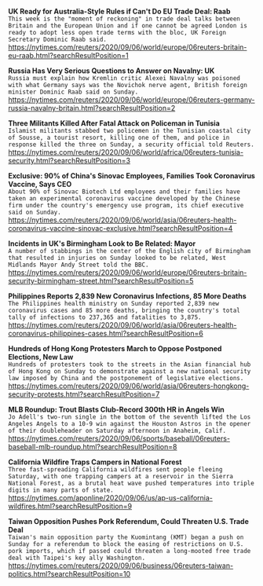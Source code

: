 **UK Ready for Australia-Style Rules if Can't Do EU Trade Deal: Raab**\
`This week is the "moment of reckoning" in trade deal talks between Britain and the European Union and if one cannot be agreed London is ready to adopt less open trade terms with the bloc, UK Foreign Secretary Dominic Raab said.`\
https://nytimes.com/reuters/2020/09/06/world/europe/06reuters-britain-eu-raab.html?searchResultPosition=1

**Russia Has Very Serious Questions to Answer on Navalny: UK**\
`Russia must explain how Kremlin critic Alexei Navalny was poisoned with what Germany says was the Novichok nerve agent, British foreign minister Dominic Raab said on Sunday.`\
https://nytimes.com/reuters/2020/09/06/world/europe/06reuters-germany-russia-navalny-britain.html?searchResultPosition=2

**Three Militants Killed After Fatal Attack on Policeman in Tunisia**\
`Islamist militants stabbed two policemen in the Tunisian coastal city of Sousse, a tourist resort, killing one of them, and police in response killed the three on Sunday, a security official told Reuters.`\
https://nytimes.com/reuters/2020/09/06/world/africa/06reuters-tunisia-security.html?searchResultPosition=3

**Exclusive: 90% of China's Sinovac Employees, Families Took Coronavirus Vaccine, Says CEO**\
`About 90% of Sinovac Biotech Ltd employees and their families have taken an experimental coronavirus vaccine developed by the Chinese firm under the country's emergency use program, its chief executive said on Sunday.`\
https://nytimes.com/reuters/2020/09/06/world/asia/06reuters-health-coronavirus-vaccine-sinovac-exclusive.html?searchResultPosition=4

**Incidents in UK's Birmingham Look to Be Related: Mayor**\
`A number of stabbings in the center of the English city of Birmingham that resulted in injuries on Sunday looked to be related, West Midlands Mayor Andy Street told the BBC.`\
https://nytimes.com/reuters/2020/09/06/world/europe/06reuters-britain-security-birmingham-street.html?searchResultPosition=5

**Philippines Reports 2,839 New Coronavirus Infections, 85 More Deaths**\
`The Philippines health ministry on Sunday reported 2,839 new coronavirus cases and 85 more deaths, bringing the country's total tally of infections to 237,365 and fatalities to 3,875.`\
https://nytimes.com/reuters/2020/09/06/world/asia/06reuters-health-coronavirus-philippines-cases.html?searchResultPosition=6

**Hundreds of Hong Kong Protesters March to Oppose Postponed Elections, New Law**\
`Hundreds of protesters took to the streets in the Asian financial hub of Hong Kong on Sunday to demonstrate against a new national security law imposed by China and the postponement of legislative elections.`\
https://nytimes.com/reuters/2020/09/06/world/asia/06reuters-hongkong-security-protests.html?searchResultPosition=7

**MLB Roundup: Trout Blasts Club-Record 300th HR in Angels Win**\
`Jo Adell's two-run single in the bottom of the seventh lifted the Los Angeles Angels to a 10-9 win against the Houston Astros in the opener of their doubleheader on Saturday afternoon in Anaheim, Calif.`\
https://nytimes.com/reuters/2020/09/06/sports/baseball/06reuters-baseball-mlb-roundup.html?searchResultPosition=8

**California Wildfire Traps Campers in National Forest**\
`Three fast-spreading California wildfires sent people fleeing Saturday, with one trapping campers at a reservoir in the Sierra National Forest, as a brutal heat wave pushed temperatures into triple digits in many parts of state.`\
https://nytimes.com/aponline/2020/09/06/us/ap-us-california-wildfires.html?searchResultPosition=9

**Taiwan Opposition Pushes Pork Referendum, Could Threaten U.S. Trade Deal**\
`Taiwan's main opposition party the Kuomintang (KMT) began a push on Sunday for a referendum to block the easing of restrictions on U.S. pork imports, which if passed could threaten a long-mooted free trade deal with Taipei's key ally Washington.`\
https://nytimes.com/reuters/2020/09/06/business/06reuters-taiwan-politics.html?searchResultPosition=10

